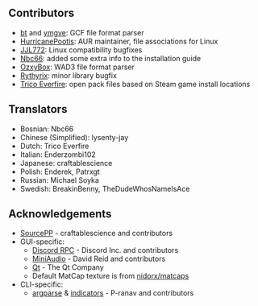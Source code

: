 ## Contributors
- [bt](https://github.com/caatge) and [ymgve](https://github.com/ymgve): GCF file format parser
- [HurricanePootis](https://github.com/HurricanePootis): AUR maintainer, file associations for Linux
- [JJL772](https://github.com/JJL772): Linux compatibility bugfixes
- [Nbc66](https://github.com/Nbc66): added some extra info to the installation guide
- [OzxyBox](https://github.com/ozxybox): WAD3 file format parser
- [Rythyrix](https://github.com/Rythyrix): minor library bugfix
- [Trico Everfire](https://github.com/Trico-Everfire): open pack files based on Steam game install locations

## Translators
- Bosnian: Nbc66
- Chinese (Simplified): lysenty-jay
- Dutch: Trico Everfire
- Italian: Enderzombi102
- Japanese: craftablescience
- Polish: Enderek, Patrxgt
- Russian: Michael Soyka
- Swedish: BreakinBenny, TheDudeWhosNameIsAce

## Acknowledgements
- [SourcePP](https://github.com/craftablescience/sourcepp) - craftablescience and contributors
- GUI-specific:
  - [Discord RPC](https://github.com/craftablescience/discord-rpc-clean) - Discord Inc. and contributors
  - [MiniAudio](https://github.com/mackron/miniaudio) - David Reid and contributors
  - [Qt](https://www.qt.io) - The Qt Company
  - Default MatCap texture is from [nidorx/matcaps](https://github.com/nidorx/matcaps/blob/master/PAGE-15.md#706962_24211e_bcb6af_aca494)
- CLI-specific:
  - [argparse](https://github.com/p-ranav/argparse) & [indicators](https://github.com/p-ranav/indicators) - P-ranav and contributors
